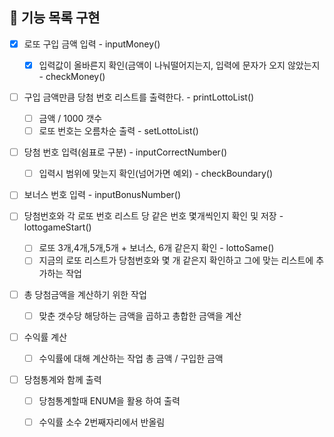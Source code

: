 ## 🚀 기능 목록 구현 

- [X] 로또 구입 금액 입력 - inputMoney()
    - [X] 입력값이 올바른지 확인(금액이 나눠떨어지는지, 입력에 문자가 오지 않았는지 - checkMoney()
- [ ] 구입 금액만큼 당첨 번호 리스트를 출력한다. - printLottoList()
    - [ ] 금액 / 1000 갯수
    - [ ] 로또 번호는 오름차순 출력 - setLottoList()
- [ ] 당첨 번호 입력(쉼표로 구분) - inputCorrectNumber()
    - [ ] 입력시 범위에 맞는지 확인(넘어가면 예외) - checkBoundary()
- [ ] 보너스 번호 입력 - inputBonusNumber()

- [ ] 당첨번호와 각 로또 번호 리스트 당 같은 번호 몇개씩인지 확인 및 저장 - lottogameStart()
    - [ ] 로또 3개,4개,5개,5개 + 보너스, 6개 같은지 확인 - lottoSame()
    - [ ] 지금의 로또 리스트가 당첨번호와 몇 개 같은지 확인하고 그에 맞는 리스트에 추가하는 작업
- [ ] 총 당첨금액을 계산하기 위한 작업
    - [ ] 맞춘 갯수당 해당하는 금액을 곱하고 총합한 금액을 계산 
- [ ] 수익률 계산
    - [ ] 수익률에 대해 계산하는 작업 총 금액 / 구입한 금액
    
- [ ] 당첨통계와 함께 출력
    - [ ] 당첨통계할때 ENUM을 활용 하여 출력
    - [ ] 수익률 소수 2번째자리에서 반올림






